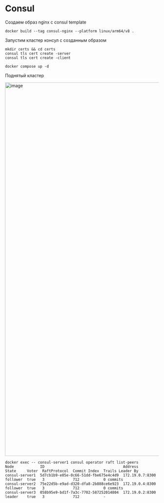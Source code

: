 # Consul
Создаем образ nginx с consul template
```
docker build --tag consul-nginx --platform linux/arm64/v8 .
```

Запустим кластер консул с созданным образом

```
mkdir certs && cd certs
consul tls cert create -server
consul tls cert create -client
```
```
docker compose up -d
```

Поднятый кластер

<img width="1218" alt="image" src="https://github.com/user-attachments/assets/81f48d0e-68db-42f3-b548-a95527aa487a">


```
docker exec -- consul-server1 consul operator raft list-peers
Node            ID                                    Address          State     Voter  RaftProtocol  Commit Index  Trails Leader By
consul-server1  5d7cb1b9-e05e-0c66-51dd-fbe675e4c4d9  172.19.0.7:8300  follower  true   3             712           0 commits
consul-server2  75e22d5b-e9ad-d320-dfa8-2b888ce6e923  172.19.0.4:8300  follower  true   3             712           0 commits
consul-server3  058b95e9-bd1f-7a3c-7702-587252014804  172.19.0.2:8300  leader    true   3             712           -
```


